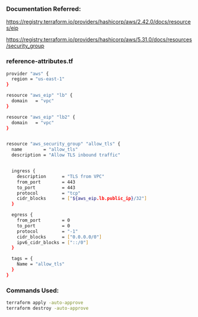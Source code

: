 ### Documentation Referred:

https://registry.terraform.io/providers/hashicorp/aws/2.42.0/docs/resources/eip

https://registry.terraform.io/providers/hashicorp/aws/5.31.0/docs/resources/security_group

### reference-attributes.tf

```sh
provider "aws" {
  region = "us-east-1"
}

resource "aws_eip" "lb" {
  domain   = "vpc"
}

resource "aws_eip" "lb2" {
  domain   = "vpc"
}


resource "aws_security_group" "allow_tls" {
  name        = "allow_tls"
  description = "Allow TLS inbound traffic"


  ingress {
    description      = "TLS from VPC"
    from_port        = 443
    to_port          = 443
    protocol         = "tcp"
    cidr_blocks      = ["${aws_eip.lb.public_ip}/32"]
  }

  egress {
    from_port        = 0
    to_port          = 0
    protocol         = "-1"
    cidr_blocks      = ["0.0.0.0/0"]
    ipv6_cidr_blocks = ["::/0"]
  }

  tags = {
    Name = "allow_tls"
  }
}
```

### Commands Used:
```sh
terraform apply -auto-approve
terraform destroy -auto-approve
```
